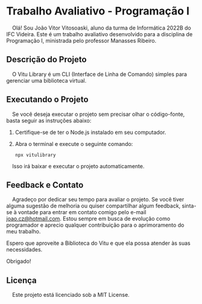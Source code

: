 # Trabalho Avaliativo - Programação I

&nbsp;&nbsp;&nbsp;&nbsp;Olá! Sou João Vitor Vitosoaski, aluno da turma de Informática 2022B do IFC Videira. Este é um trabalho avaliativo desenvolvido para a disciplina de Programação I, ministrada pelo professor Manasses Ribeiro.

## Descrição do Projeto

&nbsp;&nbsp;&nbsp;&nbsp;O Vitu Library é um CLI (Interface de Linha de Comando) simples para gerenciar uma biblioteca virtual.

## Executando o Projeto

  &nbsp;&nbsp;&nbsp;&nbsp;Se você deseja executar o projeto sem precisar olhar o código-fonte, basta seguir as instruções abaixo:

1. Certifique-se de ter o Node.js instalado em seu computador.

2. Abra o terminal e execute o seguinte comando:

       npx vitulibrary


&nbsp;&nbsp;&nbsp;&nbsp;Isso irá baixar e executar o projeto automaticamente.

## Feedback e Contato

&nbsp;&nbsp;&nbsp;&nbsp;Agradeço por dedicar seu tempo para avaliar o projeto. Se você tiver alguma sugestão de melhoria ou quiser compartilhar algum feedback, sinta-se à vontade para entrar em contato comigo pelo e-mail joao.cz@hotmail.com. Estou sempre em busca de evolução como programador e aprecio qualquer contribuição para o aprimoramento do meu trabalho.

Espero que aproveite a Biblioteca do Vitu e que ela possa atender às suas necessidades.

Obrigado!

## Licença

&nbsp;&nbsp;&nbsp;&nbsp;Este projeto está licenciado sob a MIT License.
